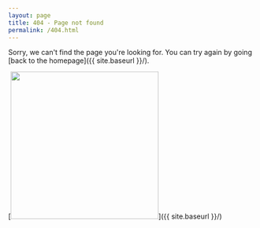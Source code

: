 ```yaml
---
layout: page
title: 404 - Page not found
permalink: /404.html
---
```


Sorry, we can't find the page you're looking for. You can try again by going [back to the homepage]({{ site.baseurl }}/).

[<img src="{{ site.baseurl }}/images/404.webp" style="width: 300px;"/>]({{ site.baseurl }}/)
